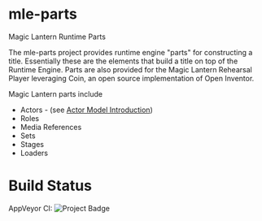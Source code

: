 # mle-parts
Magic Lantern Runtime Parts

The mle-parts project provides runtime engine "parts" for constructing a title. Essentially these are the elements that build a title on top of the Runtime Engine. Parts are also provided for the Magic Lantern Rehearsal Player leveraging Coin, an open source implementation of Open Inventor.

Magic Lantern parts include

* Actors - (see [Actor Model Introduction](https://github.com/magic-lantern-studio/mle-documentation/wiki/Actor-Model-Introduction))
* Roles
* Media References
* Sets
* Stages
* Loaders

# Build Status
AppVeyor CI: <img src="https://ci.appveyor.com/api/projects/status/32r7s2skrgm9ubva?svg=true" alt="Project Badge">
